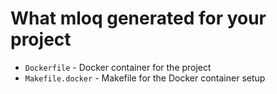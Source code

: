 # What mloq generated for your project

* `Dockerfile` - Docker container for the project
* `Makefile.docker` - Makefile for the Docker container setup
